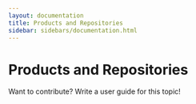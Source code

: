 ```yaml
---
layout: documentation
title: Products and Repositories
sidebar: sidebars/documentation.html
---
```


# Products and Repositories

Want to contribute? Write a user guide for this topic!
